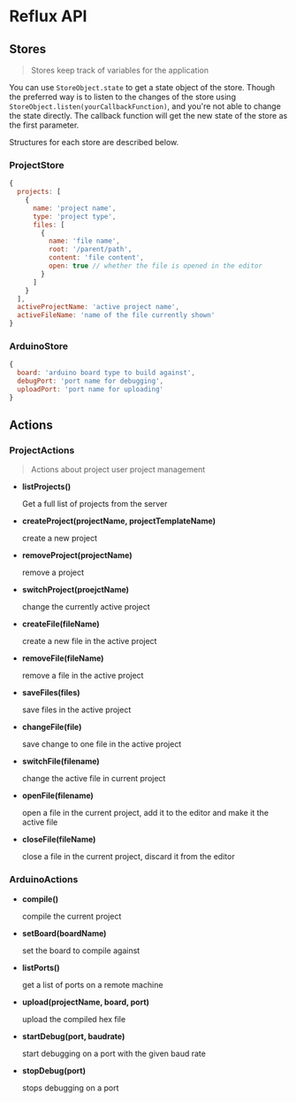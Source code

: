 # Reflux API

## Stores

> Stores keep track of variables for the application

You can use `StoreObject.state` to get a state object of the store. Though the preferred way is to listen to the changes of the store using  `StoreObject.listen(yourCallbackFunction)`, and you're not able to change the state directly. The callback function will get the new state of the store as the first parameter.

Structures for each store are described below.

### ProjectStore

```js
{
  projects: [
    {
      name: 'project name',
      type: 'project type',
      files: [
        {
          name: 'file name',
          root: '/parent/path',
          content: 'file content',
          open: true // whether the file is opened in the editor
        }
      ]
    }
  ],
  activeProjectName: 'active project name',
  activeFileName: 'name of the file currently shown'
}
```

### ArduinoStore

```js
{
  board: 'arduino board type to build against',
  debugPort: 'port name for debugging',
  uploadPort: 'port name for uploading'
}
```

## Actions

### ProjectActions

> Actions about project user project management

- **listProjects()**

  Get a full list of projects from the server

- **createProject(projectName, projectTemplateName)**

  create a new project

- **removeProject(projectName)**

  remove a project

- **switchProject(proejctName)**

  change the currently active project

- **createFile(fileName)**

  create a new file in the active project

- **removeFile(fileName)**

  remove a file in the active project

- **saveFiles(files)**

  save files in the active project

- **changeFile(file)**

  save change to one file in the active project

- **switchFile(filename)**

  change the active file in current project

- **openFile(filename)**

  open a file in the current project, add it to the editor and make it the active file

- **closeFile(fileName)**

  close a file in the current project, discard it from the editor

### ArduinoActions

- **compile()**

  compile the current project

- **setBoard(boardName)**

  set the board to compile against

- **listPorts()**

  get a list of ports on a remote machine

- **upload(projectName, board, port)**

  upload the compiled hex file

- **startDebug(port, baudrate)**

  start debugging on a port with the given baud rate

- **stopDebug(port)**

  stops debugging on a port
